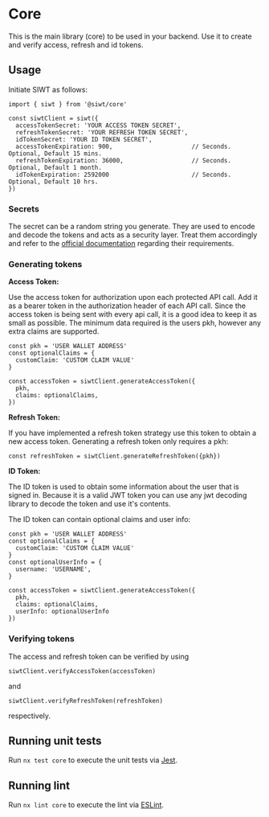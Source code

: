 # Core
This is the main library (core) to be used in your backend. Use it to create and verify access, refresh and id tokens.

## Usage
Initiate SIWT as follows:

```
import { siwt } from '@siwt/core'

const siwtClient = siwt({
  accessTokenSecret: 'YOUR ACCESS TOKEN SECRET',
  refreshTokenSecret: 'YOUR REFRESH TOKEN SECRET',
  idTokenSecret: 'YOUR ID TOKEN SECRET',
  accessTokenExpiration: 900,                      // Seconds. Optional, Default 15 mins.
  refreshTokenExpiration: 36000,                   // Seconds. Optional, Default 1 month.
  idTokenExpiration: 2592000                       // Seconds. Optional, Default 10 hrs.
})
```

### Secrets 
The secret can be a random string you generate. They are used to encode and decode the tokens and acts as a security layer. Treat them accordingly and refer to the [official documentation](https://jwt.io/) regarding their requirements.

### Generating tokens
**Access Token:**

Use the access token for authorization upon each protected API call. Add it as a bearer token in the authorization header of each API call. Since the access token is being sent with every api call, it is a good idea to keep it as small as possible. The minimum data required is the users pkh, however any extra claims are supported. 

```
const pkh = 'USER WALLET ADDRESS'
const optionalClaims = {
  customClaim: 'CUSTOM CLAIM VALUE'
}

const accessToken = siwtClient.generateAccessToken({
  pkh,
  claims: optionalClaims,
})
```

**Refresh Token:**

If you have implemented a refresh token strategy use this token to obtain a new access token. Generating a refresh token only requires a pkh:

```
const refreshToken = siwtClient.generateRefreshToken({pkh})
```

**ID Token:**

The ID token is used to obtain some information about the user that is signed in. Because it is a valid JWT token you can use any jwt decoding library to decode the token and use it's contents.

The ID token can contain optional claims and user info:

```
const pkh = 'USER WALLET ADDRESS'
const optionalClaims = {
  customClaim: 'CUSTOM CLAIM VALUE'
}
const optionalUserInfo = {
  username: 'USERNAME',
}

const accessToken = siwtClient.generateAccessToken({
  pkh,
  claims: optionalClaims,
  userInfo: optionalUserInfo
})
```

### Verifying tokens
The access and refresh token can be verified by using
```
siwtClient.verifyAccessToken(accessToken)
```
and
```
siwtClient.verifyRefreshToken(refreshToken)
```
respectively.

## Running unit tests
Run `nx test core` to execute the unit tests via [Jest](https://jestjs.io).

## Running lint
Run `nx lint core` to execute the lint via [ESLint](https://eslint.org/).
